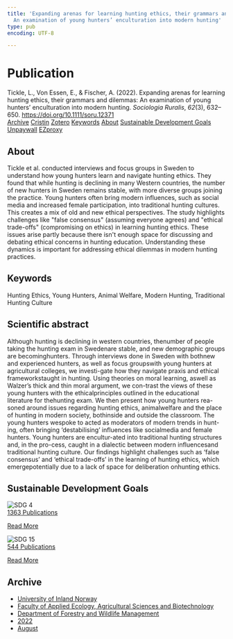 ```yaml
---
title: 'Expanding arenas for learning hunting ethics, their grammars and dilemmas:
  An examination of young hunters’ enculturation into modern hunting'
type: pub
encoding: UTF-8

---
```

<h1>Publication</h1>
<article id="csl-bib-container-3V6C22T6" class="csl-bib-container">
  <div class="csl-bib-body"> <div class="csl-entry">Tickle, L., Von Essen, E., &#38; Fischer, A. (2022). Expanding arenas for learning hunting ethics, their grammars and dilemmas: An examination of young hunters’ enculturation into modern hunting. <i>Sociologia Ruralis</i>, <i>62</i>(3), 632–650. <a href="https://doi.org/10.1111/soru.12371">https://doi.org/10.1111/soru.12371</a></div> </div>
  <div class="csl-bib-buttons">
    <a href="#taxonomy-article-3V6C22T6" alt="archive" class="csl-bib-button">Archive</a>
    <a href="https://app.cristin.no/results/show.jsf?id=2044983" alt="Cristin" class="csl-bib-button">Cristin</a>
    <a href="http://zotero.org/groups/5881554/items/3V6C22T6" alt="Zotero" class="csl-bib-button">Zotero</a>
    <a href="#keywords-article-3V6C22T6" alt="keywords" class="csl-bib-button">Keywords</a>
    <a href="#about-article-3V6C22T6" alt="about_pub" class="csl-bib-button">About</a>
    <a href="#sdg-article-3V6C22T6" alt="sdg" class="csl-bib-button">Sustainable Development Goals</a>
    <a href="https://onlinelibrary.wiley.com/doi/pdfdirect/10.1111/soru.12371" alt="Unpaywall" class="csl-bib-button">Unpaywall</a>
    <a href="https://onlinelibrary.wiley.com/doi/pdfdirect/10.1111/soru.12371" alt="EZproxy" class="csl-bib-button">EZproxy</a>
  </div>
  <div id="csl-bib-meta-container-3V6C22T6"></div>
</article>
<div id="csl-bib-meta-3V6C22T6" class="csl-bib-meta">
  <article id="about-article-3V6C22T6" class="about_pub-article">
    <h1>About</h1>
    Tickle et al. conducted interviews and focus groups in Sweden to understand how young hunters learn and navigate hunting ethics. They found that while hunting is declining in many Western countries, the number of new hunters in Sweden remains stable, with more diverse groups joining the practice. Young hunters often bring modern influences, such as social media and increased female participation, into traditional hunting cultures. This creates a mix of old and new ethical perspectives. The study highlights challenges like "false consensus" (assuming everyone agrees) and "ethical trade-offs" (compromising on ethics) in learning hunting ethics. These issues arise partly because there isn't enough space for discussing and debating ethical concerns in hunting education. Understanding these dynamics is important for addressing ethical dilemmas in modern hunting practices.
  </article>
  <article id="keywords-article-3V6C22T6" class="keywords-article">
    <h1>Keywords</h1>
    Hunting Ethics, Young Hunters, Animal Welfare, Modern Hunting, Traditional Hunting Culture
  </article>
  <article id="abstract-article-3V6C22T6" class="abstract-article">
    <h1>Scientific abstract</h1>
    Although hunting is declining in western countries, thenumber of people taking the hunting exam in Swedenare stable, and new demographic groups are becominghunters. Through interviews done in Sweden with bothnew and experienced hunters, as well as focus groupswith young hunters at agricultural colleges, we investi-gate how they navigate praxis and ethical frameworkstaught in hunting. Using theories on moral learning, aswell as Walzer’s thick and thin moral argument, we con-trast the views of these young hunters with the ethicalprinciples outlined in the educational literature for thehunting exam. We then present how young hunters rea-soned around issues regarding hunting ethics, animalwelfare and the place of hunting in modern society, bothinside and outside the classroom. The young hunters wespoke to acted as moderators of modern trends in hunt-ing, often bringing ‘destabilising’ influences like socialmedia and female hunters. Young hunters are encultur-ated into traditional hunting structures and, in the pro-cess, caught in a dialectic between modern influencesand traditional hunting culture. Our findings highlight challenges such as ‘false consensus’ and ‘ethical trade-offs’ in the learning of hunting ethics, which emergepotentially due to a lack of space for deliberation onhunting ethics.
  </article>
  <article id="sdg-article-3V6C22T6" class="sdg-article">
    <h1>Sustainable Development Goals</h1>
    <div class="sdg-container"><div id="sdg4" class="sdg">
        <img src="{{< params subfolder >}}images/sdg/sdg04_en.png" class="image" alt="SDG 4">
        <div class="sdg-overlay">
          <a href="{{< params subfolder >}}en/archive/?sdg=4#archive" class="sdg-publication-count"><span>1363</span> Publications</a>
          <p><a href="https://sdgs.un.org/goals/goal4" class="sdg-read-more">Read More</a></p>
        </div>
      </div> <div id="sdg15" class="sdg">
        <img src="{{< params subfolder >}}images/sdg/sdg15_en.png" class="image" alt="SDG 15">
        <div class="sdg-overlay">
          <a href="{{< params subfolder >}}en/archive/?sdg=15#archive" class="sdg-publication-count"><span>544</span> Publications</a>
          <p><a href="https://sdgs.un.org/goals/goal15" class="sdg-read-more">Read More</a></p>
        </div>
      </div></div>
  </article>
  <article id="taxonomy-article-3V6C22T6" class="taxonomy-article">
    <h1>Archive</h1>
    <ul>
      <li><a href="{{< params subfolder >}}en/archive/?key=3DCRN523">University of Inland Norway</a></li>
      <li><a href="{{< params subfolder >}}en/archive/?key=T77LXH6D">Faculty of Applied Ecology, Agricultural Sciences and Biotechnology</a></li>
      <li><a href="{{< params subfolder >}}en/archive/?key=7TRARPE3">Department of Forestry and Wildlife Management</a></li>
      <li><a href="{{< params subfolder >}}en/archive/?key=H9K9UC39">2022</a></li>
      <li><a href="{{< params subfolder >}}en/archive/?key=V5T9MSBV">August</a></li>
    </ul>
  </article>
</div>
